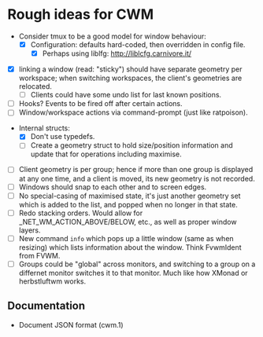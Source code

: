 Rough ideas for CWM
===================

* Consider tmux to be a good model for window behaviour:
  * [x] Configuration:  defaults hard-coded, then overridden in config file.
    * [x] Perhaps using liblfg:  http://liblcfg.carnivore.it/
* [x] linking a window (read:  "sticky") should have separate
  geometry per workspace; when switching workspaces, the client's
  geometries are relocated.
  * [ ] Clients could have some undo list for last known positions.
* [ ] Hooks?  Events to be fired off after certain actions.
*  [ ] Window/workspace actions via command-prompt (just like ratpoison).
* Internal structs:
  * [x] Don't use typedefs.
  * [ ] Create a geometry struct to hold size/position information and
    update that for operations including maximise.
* [ ] Client geometry is per group; hence if more than one group is displayed at
  any one time, and a client is moved, its new geometry is not recorded.
* [ ] Windows should snap to each other and to screen edges.
* [ ] No special-casing of maximised state, it's just another geometry set which
  is added to the list, and popped when no longer in that state.
* [ ] Redo stacking orders.  Would allow for _NET_WM_ACTION_ABOVE/BELOW, etc.,
  as well as proper window layers.
* [ ] New command `info` which pops up a little window (same as when resizing)
  which lists information about the window.  Think FvwmIdent from FVWM.
* [ ] Groups could be "global" across monitors, and switching to a group on a
  differnet monitor switches it to that monitor.  Much like how XMonad or
  herbstluftwm works.

Documentation
-------------

* Document JSON format (cwm.1)
